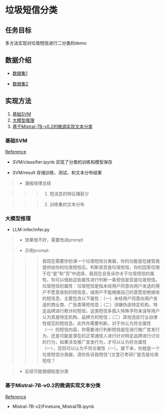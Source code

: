 # 垃圾短信分类

## 任务目标

多方法实现对垃圾短信进行二分类的demo

## 数据介绍

* [数据集1](https://momodel.cn/explore/5f9ae243cae5285cd734b91f?type=dataset)

* [数据集2](https://github.com/hrwhisper/SpamMessage/blob/master/data/%E5%B8%A6%E6%A0%87%E7%AD%BE%E7%9F%AD%E4%BF%A1.txt)

## 实现方法

1. [基础SVM](#基础SVM)
2. [大模型推理](#大模型推理)
3. [基于Mistral-7B-v0.2的微调实现文本分类](#大模型微调)

<a name="基础svm"></a>
### 基础SVM

[Reference](https://github.com/CuiCh/Spam_Message_Classification)

- SVM/classifier.ipynb  实现了分类的训练和模型保存

- SVM/result 存储训练、测试、和文本分布结果

>- 漏报规律总结

>>>1. 短消息的特征捕获少

>>>2. 训练集的文本分布





<a name="大模型推理"></a>
### 大模型推理 

- LLM-infer/infer.py

>- 效果很不好，需要改进prompt

>- 示例prompt:

>>>我现在需要你扮演一个垃圾短信分类器，你的功能是在接受我提供给你的垃圾短信后，判断其否是垃圾短信，你的回答仅限于在“是”和“否”中选择，我现在会告诉你关于垃圾短信的属性，你可以借助这些属性进行判断一条短信是否是垃圾短信。垃圾短信的属性：垃圾短信是指未经用户同意向用户发送的用户不愿意收到的短信息，或用户不能根据自己的意愿拒绝接收的短信息，主要包含以下属性：（一）未经用户同意向用户发送的商业类、广告类等短信息；（二）涉嫌伪造特定机构，特定品牌进行欺诈的短信，这类短信多插入特殊字符来误导用户认为其是特定机构、品牌方的短信；（二）其他违反行业自律性规范的短信息。此外你需要判断，对于你认为符合属性（一）的短信内容，你需要进行判断短信是在进行推广宣发行为，还是可能是潜在的正常通信人进行针对特定品牌进行讨论的行为，如果涉及推广宣发行为，才可以认为符合属性（一），否则可以认为不符合属性（一）。接下来，你就是一个垃圾短信分类器，请你告诉我短信“{文登已考研}”是否是垃圾短信？

>- 后续可能做细粒度分类

  


<a name="大模型微调"></a>
### 基于Mistral-7B-v0.2的微调实现文本分类

 [Reference](https://github.com/mehdiir/Roberta-Llama-Mistral/tree/main)
- Mistral-7B-v2/Finetune_Mistral7B.ipynb